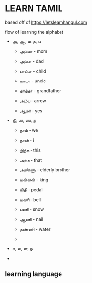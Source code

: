 # LEARN TAMIL

based off of https://letslearnhangul.com

flow of learning the alphabet
  - அ, ஆ, ம, த, ப
    - அம்மா - mom
    - அப்பா - dad
    - பாப்பா - child
    - மாமா - uncle
    - தாத்தா - grandfather
    
    - அம்ப - arrow
    - ஆமா - yes
    
  - இ, ன, ண, ந
    - நாம் - we
    - நான் - i
    - இந்த - this
    - அந்த - that
    
    - அண்ணா - elderly brother
    - மன்னன் - king
    
    - மிதி - pedal
    - மணி - bell
    - பணி - snow
    - ஆணி - nail
    - தண்ணி - water
    - 
  - ஈ, ல, ள, ழ
  -

learning language
  - 
